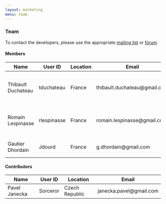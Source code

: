 ```yaml
---
layout: marketing
menu: team
---
```


### Team

To contact the developers, please use the appropriate [mailing list](mailto:dandelion-devteam@googlegroups.com) or [forum](http://dandelion-forum.48353.n6.nabble.com/).

#### Members

<table class="table table-striped">
	<thead>
		<tr>
			<th>Name</th>
			<th>User ID</th>
			<th>Location</th>
			<th>Email</th>
			<th>Role</th>
		</tr>
	</thead>
	<tbody>
		<tr>
			<td>Thibault Duchateau</td>
			<td>tduchateau</td>
			<td>France</td>
			<td>thibault.duchateau@gmail.com</td>
			<td>Lead developer (project co-founder)</td>
		</tr>
		<tr>
			<td>Romain Lespinasse</td>
			<td>rlespinasse</td>
			<td>France</td>
			<td>romain.lespinasse@gmail.com</td>
			<td>Lead developer (project co-founder)</td>
		</tr>
		<tr>
			<td>Gautier Dhordain</td>
			<td>Jdourd</td>
			<td>France</td>
			<td>g.dhordain@gmail.com</td>
			<td>Dandelion-Datatables developer</td>
		</tr>
	</tbody>
</table>

#### Contributors

<table class="table table-striped">
	<thead>
		<tr>
			<th>Name</th>
			<th>User ID</th>
			<th>Location</th>
			<th>Email</th>
		</tr>
	</thead>
	<tbody>
		<tr>
			<td>Pavel Janecka</td>
			<td>Sorceror</td>
			<td>Czech Republic</td>
			<td>janecka.pavel@gmail.com</td>
		</tr>
	</tbody>
</table>
